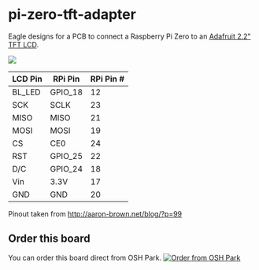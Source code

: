 # pi-zero-tft-adapter

Eagle designs for a PCB to connect a Raspberry Pi Zero to an [Adafruit 2.2" TFT LCD](https://www.adafruit.com/products/1480).

![](https://raw.githubusercontent.com/solon/pi-zero-tft-adapter/master/SketchUp/Pi%20Zero%20TFT%20LCD%20adapter.png)


| LCD Pin | RPi Pin | RPi Pin # |
|---------|---------|-----------|
| BL_LED  | GPIO_18 | 12        |
| SCK     | SCLK    | 23        |
| MISO    | MISO	  | 21        |
| MOSI	  | MOSI	  | 19        |
| CS	    | CE0	    | 24        |
| RST	    | GPIO_25	| 22        |
| D/C	    | GPIO_24	| 18        |
| Vin	    | 3.3V	  | 17        |
| GND	    | GND	    | 20        |

Pinout taken from http://aaron-brown.net/blog/?p=99

## Order this board
You can order this board direct from OSH Park. 
<a href="https://oshpark.com/shared_projects/PlSWHszO"><img src="https://oshpark.com/assets/badge-5b7ec47045b78aef6eb9d83b3bac6b1920de805e9a0c227658eac6e19a045b9c.png" alt="Order from OSH Park"></img></a>
